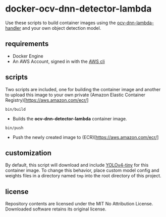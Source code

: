 # docker-ocv-dnn-detector-lambda

Use these scripts to build container images using the [ocv-dnn-lambda-handler](https://github.com/rosealexander/ocv-dnn-lambda-handler)
and your own object detection model.

## requirements

- Docker Engine
- An AWS Account, signed in with the [AWS cli](https://github.com/aws/aws-cli)

## scripts

Two scripts are included, one for building the container image and another to upload this image to your own private (Amazon Elastic Container Registry)[https://aws.amazon.com/ecr/]

```shell
bin/build
```

- Builds the **ocv-dnn-detector-lambda** container image.

```shell
bin/push
```

- Push the newly created image to (ECR)[https://aws.amazon.com/ecr/]

## customization

By default, this script will download and include [YOLOv4-tiny](https://github.com/AlexeyAB/darknet) for this container image.
To change this behavior, place custom model config and weights files in a directory named `tmp` into the root directory of this project.

## license

Repository contents are licensed under the MIT No Attribution License. Downloaded software retains its original license.